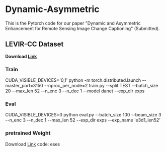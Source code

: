 # Dynamic-Asymmetric

This is the Pytorch code for our paper "Dynamic and Asymmetric Enhancement for Remote Sensing Image Change Captioning" (Submitted).


## LEVIR-CC Dataset 
**Download [Link](https://github.com/Chen-Yang-Liu/LEVIR-CC-Dataset)**


### Train
CUDA_VISIBLE_DEVICES='0,1' python -m torch.distributed.launch --master_port=3150 --nproc_per_node=2 train.py --split TEST --batch_size 20 --max_len 52 --n_enc 3 --n_dec 1 --model danet --exp_dir exps 

### Eval
CUDA_VISIBLE_DEVICES=0 python eval.py --batch_size 100 --beam_size 3 --n_enc 3 --n_dec 1 --max_len 52 --exp_dir exps --exp_name 'e3d1_len52'

### pretrained Weight
Download [Link](https://pan.baidu.com/s/1EL0TI1yROffpcmttyqalmA?pwd=eses) code: eses
